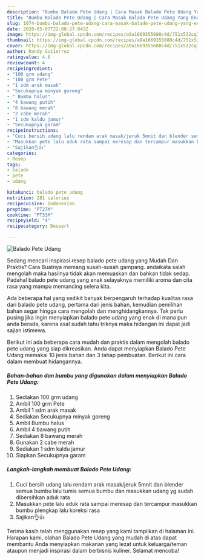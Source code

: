 ```yaml
---
description: "Bumbu Balado Pete Udang | Cara Masak Balado Pete Udang Yang Enak dan Simpel"
title: "Bumbu Balado Pete Udang | Cara Masak Balado Pete Udang Yang Enak dan Simpel"
slug: 1074-bumbu-balado-pete-udang-cara-masak-balado-pete-udang-yang-enak-dan-simpel
date: 2020-05-07T22:08:27.043Z
image: https://img-global.cpcdn.com/recipes/a9a1669355680c4d/751x532cq70/balado-pete-udang-foto-resep-utama.jpg
thumbnail: https://img-global.cpcdn.com/recipes/a9a1669355680c4d/751x532cq70/balado-pete-udang-foto-resep-utama.jpg
cover: https://img-global.cpcdn.com/recipes/a9a1669355680c4d/751x532cq70/balado-pete-udang-foto-resep-utama.jpg
author: Randy Gutierrez
ratingvalue: 4.6
reviewcount: 4
recipeingredient:
- "100 grm udang"
- "100 grm Pete"
- "1 sdm arak masak"
- "Secukupnya minyak goreng"
- " Bumbu halus"
- "4 bawang putih"
- "8 bawang merah"
- "2 cabe merah"
- "1 sdm kaldu jamur"
- "Secukupnya garam"
recipeinstructions:
- "Cuci bersih udang lalu rendam arak masak/jeruk 5mnit dan blender semua bumbu lalu tumis semua bumbu dan masukkan udang yg sudah dibersihkan aduk rata"
- "Masukkan pete lalu aduk rata sampai meresap dan tercampur masukkan bumbu plengkap lalu koreksi rasa"
- "Sajikan👌👍"
categories:
- Resep
tags:
- balado
- pete
- udang

katakunci: balado pete udang 
nutrition: 281 calories
recipecuisine: Indonesian
preptime: "PT27M"
cooktime: "PT33M"
recipeyield: "4"
recipecategory: Dessert

---
```



![Balado Pete Udang](https://img-global.cpcdn.com/recipes/a9a1669355680c4d/751x532cq70/balado-pete-udang-foto-resep-utama.jpg)

Sedang mencari inspirasi resep balado pete udang yang Mudah Dan Praktis? Cara Buatnya memang susah-susah gampang. andaikata salah mengolah maka hasilnya tidak akan memuaskan dan bahkan tidak sedap. Padahal balado pete udang yang enak selayaknya memiliki aroma dan cita rasa yang mampu memancing selera kita.



Ada beberapa hal yang sedikit banyak berpengaruh terhadap kualitas rasa dari balado pete udang, pertama dari jenis bahan, kemudian pemilihan bahan segar hingga cara mengolah dan menghidangkannya. Tak perlu pusing jika ingin menyiapkan balado pete udang yang enak di mana pun anda berada, karena asal sudah tahu triknya maka hidangan ini dapat jadi sajian istimewa.


Berikut ini ada beberapa cara mudah dan praktis dalam mengolah balado pete udang yang siap dikreasikan. Anda dapat menyiapkan Balado Pete Udang memakai 10 jenis bahan dan 3 tahap pembuatan. Berikut ini cara dalam membuat hidangannya.

<!--inarticleads1-->

##### Bahan-bahan dan bumbu yang digunakan dalam menyiapkan Balado Pete Udang:

1. Sediakan 100 grm udang
1. Ambil 100 grm Pete
1. Ambil 1 sdm arak masak
1. Sediakan Secukupnya minyak goreng
1. Ambil  Bumbu halus
1. Ambil 4 bawang putih
1. Sediakan 8 bawang merah
1. Gunakan 2 cabe merah
1. Sediakan 1 sdm kaldu jamur
1. Siapkan Secukupnya garam




<!--inarticleads2-->

##### Langkah-langkah membuat Balado Pete Udang:

1. Cuci bersih udang lalu rendam arak masak/jeruk 5mnit dan blender semua bumbu lalu tumis semua bumbu dan masukkan udang yg sudah dibersihkan aduk rata
1. Masukkan pete lalu aduk rata sampai meresap dan tercampur masukkan bumbu plengkap lalu koreksi rasa
1. Sajikan👌👍




Terima kasih telah menggunakan resep yang kami tampilkan di halaman ini. Harapan kami, olahan Balado Pete Udang yang mudah di atas dapat membantu Anda menyiapkan makanan yang lezat untuk keluarga/teman ataupun menjadi inspirasi dalam berbisnis kuliner. Selamat mencoba!
